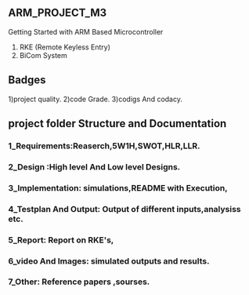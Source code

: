 ## ARM_PROJECT_M3

Getting Started with ARM Based Microcontroller
1.	RKE (Remote Keyless Entry)
2.	BiCom System

## Badges
1)project quality. 
2)code Grade. 
3)codigs And 	codacy. 

## project folder Structure and Documentation 

 ### 1_Requirements:Reaserch,5W1H,SWOT,HLR,LLR.
 ### 2_Design      :High level And Low level Designs.
 ### 3_Implementation: simulations,README with Execution,
 ### 4_Testplan And Output: Output of different inputs,analysiss etc.
 ### 5_Report: Report on RKE's,
 ### 6_video And Images: simulated outputs and results.
 ### 7_Other: Reference papers ,sourses.
